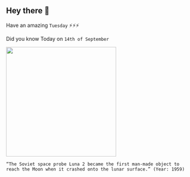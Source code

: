 ## Hey there 👋
Have an amazing `Tuesday` ⚡⚡⚡

Did you know Today on `14th of September`
 
 [<img src="https://pbs.twimg.com/media/CO2N30hUkAAkyMF.png" width="300" />](http://www.findingdulcinea.com/news/on-this-day/September-October-08/On-this-Day--Luna-2-Space-Probe-Reaches-the-Moon.html#:~:text=On%20Sept.,made%20object%20to%20reach%20it.) 
 ```
“The Soviet space probe Luna 2 became the first man-made object to reach the Moon when it crashed onto the lunar surface.” (Year: 1959)
```
